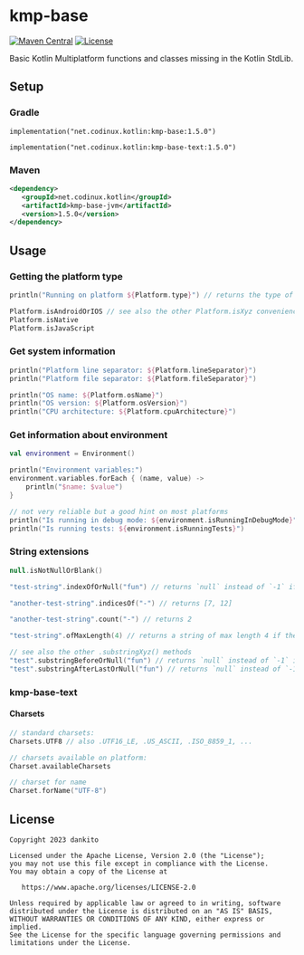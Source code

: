 # kmp-base
[![Maven Central](https://maven-badges.herokuapp.com/maven-central/net.codinux.kotlin/kmp-base/badge.svg)](https://maven-badges.herokuapp.com/maven-central/net.codinux.kotlin/kmp-base)
[![License](https://img.shields.io/badge/License-Apache_2.0-blue.svg)](https://opensource.org/licenses/Apache-2.0)

Basic Kotlin Multiplatform functions and classes missing in the Kotlin StdLib.


## Setup

### Gradle

```
implementation("net.codinux.kotlin:kmp-base:1.5.0")

implementation("net.codinux.kotlin:kmp-base-text:1.5.0")
```

### Maven

```xml
<dependency>
   <groupId>net.codinux.kotlin</groupId>
   <artifactId>kmp-base-jvm</artifactId>
   <version>1.5.0</version>
</dependency>
```


## Usage

### Getting the platform type

```kotlin
println("Running on platform ${Platform.type}") // returns the type of the platform like JVM, iOS, Linux, JsBrowser, ...

Platform.isAndroidOrIOS // see also the other Platform.isXyz convenience methods to determine platform type
Platform.isNative
Platform.isJavaScript
```

### Get system information

```kotlin
println("Platform line separator: ${Platform.lineSeparator}")
println("Platform file separator: ${Platform.fileSeparator}")

println("OS name: ${Platform.osName}")
println("OS version: ${Platform.osVersion}")
println("CPU architecture: ${Platform.cpuArchitecture}")
```

### Get information about environment

```kotlin
val environment = Environment()

println("Environment variables:")
environment.variables.forEach { (name, value) ->
    println("$name: $value")
}

// not very reliable but a good hint on most platforms
println("Is running in debug mode: ${environment.isRunningInDebugMode}")
println("Is running tests: ${environment.isRunningTests}")
```

### String extensions

```kotlin
null.isNotNullOrBlank()

"test-string".indexOfOrNull("fun") // returns `null` instead of `-1` if string is not found

"another-test-string".indicesOf("-") // returns [7, 12]

"another-test-string".count("-") // returns 2

"test-string".ofMaxLength(4) // returns a string of max length 4 if the string is longer then 4, otherwise the original string

// see also the other .substringXyz() methods
"test".substringBeforeOrNull("fun") // returns `null` instead of `-1` if string "fun" is not found
"test".substringAfterLastOrNull("fun") // returns `null` instead of `-1` if string "fun" is not found
```


### kmp-base-text

#### Charsets

```kotlin
// standard charsets:
Charsets.UTF8 // also .UTF16_LE, .US_ASCII, .ISO_8859_1, ... 

// charsets available on platform:
Charset.availableCharsets

// charset for name
Charset.forName("UTF-8")
```


## License
```
Copyright 2023 dankito

Licensed under the Apache License, Version 2.0 (the "License");
you may not use this file except in compliance with the License.
You may obtain a copy of the License at

   https://www.apache.org/licenses/LICENSE-2.0

Unless required by applicable law or agreed to in writing, software
distributed under the License is distributed on an "AS IS" BASIS,
WITHOUT WARRANTIES OR CONDITIONS OF ANY KIND, either express or implied.
See the License for the specific language governing permissions and
limitations under the License.
```
